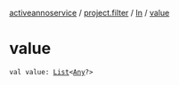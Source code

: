 [activeannoservice](../../index.md) / [project.filter](../index.md) / [In](index.md) / [value](./value.md)

# value

`val value: `[`List`](https://kotlinlang.org/api/latest/jvm/stdlib/kotlin.collections/-list/index.html)`<`[`Any`](https://kotlinlang.org/api/latest/jvm/stdlib/kotlin/-any/index.html)`?>`